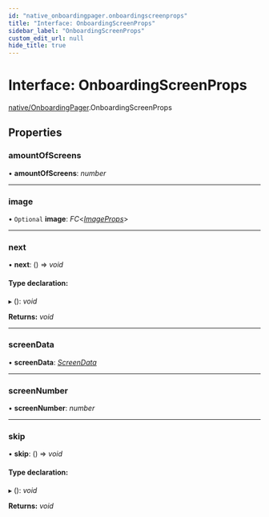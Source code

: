 ```yaml
---
id: "native_onboardingpager.onboardingscreenprops"
title: "Interface: OnboardingScreenProps"
sidebar_label: "OnboardingScreenProps"
custom_edit_url: null
hide_title: true
---
```


# Interface: OnboardingScreenProps

[native/OnboardingPager](../modules/native_onboardingpager.md).OnboardingScreenProps

## Properties

### amountOfScreens

• **amountOfScreens**: *number*

___

### image

• `Optional` **image**: *FC*<[*ImageProps*](native_onboarding.imageprops.md)\>

___

### next

• **next**: () => *void*

#### Type declaration:

▸ (): *void*

**Returns:** *void*

___

### screenData

• **screenData**: [*ScreenData*](native_onboarding.screendata.md)

___

### screenNumber

• **screenNumber**: *number*

___

### skip

• **skip**: () => *void*

#### Type declaration:

▸ (): *void*

**Returns:** *void*
